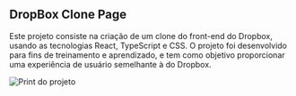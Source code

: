 ## DropBox Clone Page

Este projeto consiste na criação de um clone do front-end do Dropbox, usando as tecnologias React, TypeScript e CSS. O projeto foi desenvolvido para fins de treinamento e aprendizado, e tem como objetivo proporcionar uma experiência de usuário semelhante à do Dropbox.

![Print do projeto](https://github.com/ArildoMagno/DropboxClone/blob/main/dropboxpage.jpg)
